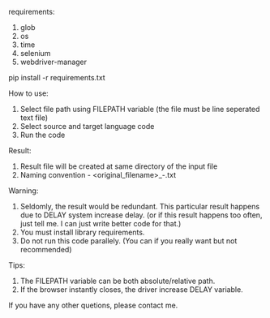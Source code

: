 requirements:
1. glob
2. os
3. time
4. selenium
5. webdriver-manager

pip install -r requirements.txt

How to use:
1. Select file path using FILEPATH variable (the file must be line seperated text file)
2. Select source and target language code
3. Run the code

Result:
1. Result file will be created at same directory of the input file
2. Naming convention - <original_filename>_<sourcecode>-<targetcode>.txt

Warning:
1. Seldomly, the result would be redundant. This particular result happens due to DELAY system increase delay. (or if this result happens too often, just tell me. I can just write better code for that.)
2. You must install library requirements.
3. Do not run this code parallely. (You can if you really want but not recommended)

Tips:
1. The FILEPATH variable can be both absolute/relative path.
2. If the browser instantly closes, the driver increase DELAY variable.

If you have any other quetions, please contact me.

